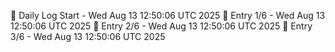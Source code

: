 📅 Daily Log Start - Wed Aug 13 12:50:06 UTC 2025
📌 Entry 1/6 - Wed Aug 13 12:50:06 UTC 2025
📌 Entry 2/6 - Wed Aug 13 12:50:06 UTC 2025
📌 Entry 3/6 - Wed Aug 13 12:50:06 UTC 2025

